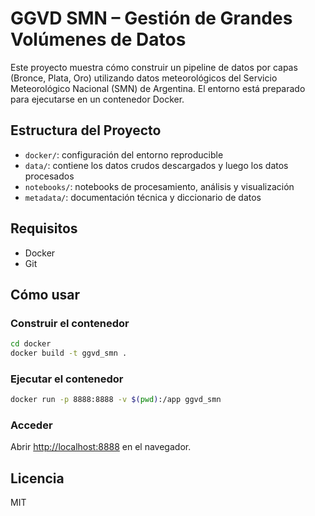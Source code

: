# GGVD SMN – Gestión de Grandes Volúmenes de Datos

Este proyecto muestra cómo construir un pipeline de datos por capas (Bronce, Plata, Oro) utilizando datos meteorológicos del Servicio Meteorológico Nacional (SMN) de Argentina. El entorno está preparado para ejecutarse en un contenedor Docker.

## Estructura del Proyecto

- `docker/`: configuración del entorno reproducible
- `data/`: contiene los datos crudos descargados y luego los datos procesados
- `notebooks/`: notebooks de procesamiento, análisis y visualización
- `metadata/`: documentación técnica y diccionario de datos

## Requisitos

- Docker
- Git

## Cómo usar

### Construir el contenedor

```bash
cd docker
docker build -t ggvd_smn .
```

### Ejecutar el contenedor

```bash
docker run -p 8888:8888 -v $(pwd):/app ggvd_smn
```

### Acceder

Abrir [http://localhost:8888](http://localhost:8888) en el navegador.

## Licencia

MIT
